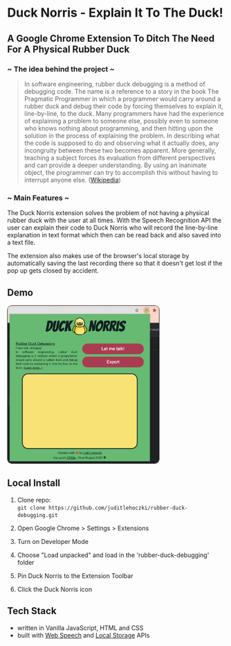 # Duck Norris - Explain It To The Duck!

## A Google Chrome Extension To Ditch The Need For A Physical Rubber Duck

### ~ The idea behind the project ~

> In software engineering, rubber duck debugging is a method of debugging code. The name is a reference to a story in the book The Pragmatic Programmer in which a programmer would carry around a rubber duck and debug their code by forcing themselves to explain it, line-by-line, to the duck. Many programmers have had the experience of explaining a problem to someone else, possibly even to someone who knows nothing about programming, and then hitting upon the solution in the process of explaining the problem. In describing what the code is supposed to do and observing what it actually does, any incongruity between these two becomes apparent. More generally, teaching a subject forces its evaluation from different perspectives and can provide a deeper understanding. By using an inanimate object, the programmer can try to accomplish this without having to interrupt anyone else. ([Wikipedia](https://en.wikipedia.org/wiki/Rubber_duck_debugging))

### ~ Main Features ~

The Duck Norris extension solves the problem of not having a physical rubber duck with the user at all times.
With the Speech Recognition API the user can explain their code to Duck Norris who will record the line-by-line explanation in text format which then can be read back and also saved into a text file.

The extension also makes use of the browser's local storage by automatically saving the last recording there so that it doesn't get lost if the pop up gets closed by accident.

## Demo

<img border="1" style="border-radius:10px;" alt="Duck Norris" src="./assets/screenshot.png" width="350">

## Local Install

1. Clone repo:<br>`git clone https://github.com/juditlehoczki/rubber-duck-debugging.git`

2. Open Google Chrome > Settings > Extensions

3. Turn on Developer Mode

4. Choose "Load unpacked" and load in the 'rubber-duck-debugging' folder

5. Pin Duck Norris to the Extension Toolbar

6. Click the Duck Norris icon

## Tech Stack

- written in Vanilla JavaScript, HTML and CSS
- built with [Web Speech](https://developer.mozilla.org/en-US/docs/Web/API/Web_Speech_API) and [Local Storage](https://developer.mozilla.org/en-US/docs/Web/API/Window/localStorage) APIs
